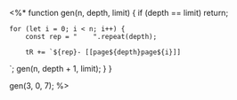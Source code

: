 
<%* 
function gen(n, depth, limit) {
	if (depth == limit) return;
	
	for (let i = 0; i < n; i++) {	
		const rep = "    ".repeat(depth);

		tR += `${rep}- [[page${depth}page${i}]]
`;
		gen(n, depth + 1, limit);
	}
}

gen(3, 0, 7);
%>